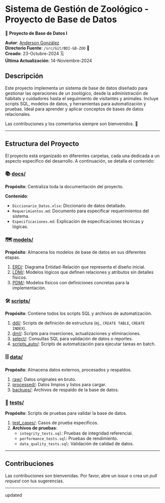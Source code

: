 # Sistema de Gestión de Zoológico - Proyecto de Base de Datos
🚀 **Proyecto de Base de Datos I**

**Autor**: [Anderson González](https://github.com/tuusuario)  
**Directorio Fuente**: `/src/Git/BDI-GB-ZOO` 📂  
**Creado**: 23-Octubre-2024 🗓️  
**Última Actualización**: 14-Noviembre-2024  

## Descripción
Este proyecto implementa un sistema de base de datos diseñado para gestionar las operaciones de un zoológico, desde la administración de hábitats y cuidadores hasta el seguimiento de visitantes y animales. Incluye scripts SQL, modelos de datos, y herramientas para automatización y pruebas. Ideal para aprender y aplicar conceptos de bases de datos relacionales.

Las contribuciones y los comentarios siempre son bienvenidos. 🙌

---

## Estructura del Proyecto
El proyecto está organizado en diferentes carpetas, cada una dedicada a un aspecto específico del desarrollo. A continuación, se detalla el contenido:

### 📚 [docs/](./docs/)
**Propósito**: Centraliza toda la documentación del proyecto.

**Contenido**:
- `Diccionario_Datos.xlsx`: Diccionario de datos detallado.
- `Requerimientos.md`: Documento para especificar requerimientos del sistema.
- `Especificaciones.md`: Explicación de especificaciones técnicas y lógicas.

### 🗺️ [models/](./models/)
**Propósito**: Almacena los modelos de base de datos en sus diferentes etapas.

1. [ERD/](./models/ERD/): Diagrama Entidad-Relación que representa el diseño inicial.
2. [LDM/](./models/LDM/): Modelos lógicos que definen relaciones y atributos sin detalles físicos.
3. [PDM/](./models/PDM/): Modelos físicos con definiciones concretas para la implementación.

### 🛠️ [scripts/](./scripts/)
**Propósito**: Contiene todos los scripts SQL y archivos de automatización.

1. [ddl/](./scripts/ddl/): Scripts de definición de estructura (ej., `CREATE TABLE`, `CREATE INDEX`).
2. [dml/](./scripts/dml/): Scripts para inserciones, actualizaciones y eliminaciones.
3. [select/](./scripts/select/): Consultas SQL para validación de datos o reportes.
4. [scripts_auto/](./scripts/scripts_auto/): Scripts de automatización para ejecutar tareas en batch.

### 🗄️ [data/](./data/)
**Propósito**: Almacena datos externos, procesados y respaldos.

1. [raw/](./data/raw/): Datos originales en bruto.
2. [processed/](./data/processed/): Datos limpios y listos para cargar.
3. [backups/](./data/backups/): Archivos de respaldo de la base de datos.

### 🧪 [tests/](./tests/)
**Propósito**: Scripts de pruebas para validar la base de datos.

1. [test_cases/](./tests/test_cases/): Casos de prueba específicos.
2. **Archivos de pruebas**:
   - `integrity_tests.sql`: Pruebas de integridad referencial.
   - `performance_tests.sql`: Pruebas de rendimiento.
   - `data_quality_tests.sql`: Validación de calidad de datos.

---

## Contribuciones
Las contribuciones son bienvenidas. Por favor, abre un *issue* o crea un *pull request* con tus sugerencias.

---
updated
